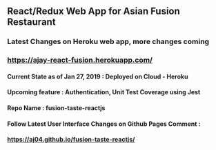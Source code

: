 ## React/Redux Web App for Asian Fusion Restaurant

### Latest Changes on Heroku web app, more changes coming
### https://ajay-react-fusion.herokuapp.com/

#### Current State as of Jan 27, 2019 : Deployed on Cloud - Heroku
#### Upcoming feature : Authentication, Unit Test Coverage using Jest

#### Repo Name : fusion-taste-reactjs


#### Follow Latest User Interface Changes on Github Pages Comment :
#### https://aj04.github.io/fusion-taste-reactjs/
